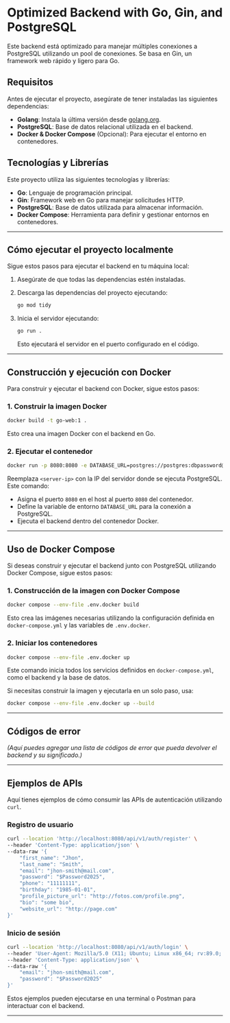 # Optimized Backend with Go, Gin, and PostgreSQL

Este backend está optimizado para manejar múltiples conexiones a PostgreSQL utilizando un pool de conexiones. Se basa en Gin, un framework web rápido y ligero para Go.

## Requisitos

Antes de ejecutar el proyecto, asegúrate de tener instaladas las siguientes dependencias:

- **Golang**: Instala la última versión desde [golang.org](https://golang.org/dl/).
- **PostgreSQL**: Base de datos relacional utilizada en el backend.
- **Docker & Docker Compose** (Opcional): Para ejecutar el entorno en contenedores.

## Tecnologías y Librerías

Este proyecto utiliza las siguientes tecnologías y librerías:

- **Go**: Lenguaje de programación principal.
- **Gin**: Framework web en Go para manejar solicitudes HTTP.
- **PostgreSQL**: Base de datos utilizada para almacenar información.
- **Docker Compose**: Herramienta para definir y gestionar entornos en contenedores.

---

## Cómo ejecutar el proyecto localmente

Sigue estos pasos para ejecutar el backend en tu máquina local:

1. Asegúrate de que todas las dependencias estén instaladas.
2. Descarga las dependencias del proyecto ejecutando:

   ```sh
   go mod tidy
   ```

3. Inicia el servidor ejecutando:

   ```sh
   go run .
   ```

   Esto ejecutará el servidor en el puerto configurado en el código.

---

## Construcción y ejecución con Docker

Para construir y ejecutar el backend con Docker, sigue estos pasos:

### 1. Construir la imagen Docker

```sh
docker build -t go-web:1 .
```

Esto crea una imagen Docker con el backend en Go.

### 2. Ejecutar el contenedor

```sh
docker run -p 8080:8080 -e DATABASE_URL=postgres://postgres:dbpassword@<server-ip>:5432/web?sslmode=disable go-web:1
```

Reemplaza `<server-ip>` con la IP del servidor donde se ejecuta PostgreSQL. Este comando:
- Asigna el puerto `8080` en el host al puerto `8080` del contenedor.
- Define la variable de entorno `DATABASE_URL` para la conexión a PostgreSQL.
- Ejecuta el backend dentro del contenedor Docker.

---

## Uso de Docker Compose

Si deseas construir y ejecutar el backend junto con PostgreSQL utilizando Docker Compose, sigue estos pasos:

### 1. Construcción de la imagen con Docker Compose

```sh
docker compose --env-file .env.docker build
```

Esto crea las imágenes necesarias utilizando la configuración definida en `docker-compose.yml` y las variables de `.env.docker`.

### 2. Iniciar los contenedores

```sh
docker compose --env-file .env.docker up
```

Este comando inicia todos los servicios definidos en `docker-compose.yml`, como el backend y la base de datos.

Si necesitas construir la imagen y ejecutarla en un solo paso, usa:

```sh
docker compose --env-file .env.docker up --build
```

---

## Códigos de error

*(Aquí puedes agregar una lista de códigos de error que pueda devolver el backend y su significado.)*

---

## Ejemplos de APIs

Aquí tienes ejemplos de cómo consumir las APIs de autenticación utilizando `curl`.

### Registro de usuario

```sh
curl --location 'http://localhost:8080/api/v1/auth/register' \
--header 'Content-Type: application/json' \
--data-raw '{
    "first_name": "Jhon",
    "last_name": "Smith",
    "email": "jhon-smith@mail.com",
    "password": "$Password2025",
    "phone": "11111111",
    "birthday": "1985-01-01",
    "profile_picture_url": "http://fotos.com/profile.png",
    "bio": "some bio",
    "website_url": "http://page.com"
}'
```

### Inicio de sesión

```sh
curl --location 'http://localhost:8080/api/v1/auth/login' \
--header 'User-Agent: Mozilla/5.0 (X11; Ubuntu; Linux x86_64; rv:89.0; Device=Laptop) Gecko/20100101 Firefox/89.0' \
--header 'Content-Type: application/json' \
--data-raw '{
    "email": "jhon-smith@mail.com",
    "password": "$Password2025"
}'

```

Estos ejemplos pueden ejecutarse en una terminal o Postman para interactuar con el backend.

---
